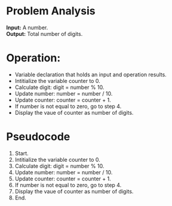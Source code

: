 # Problem Analysis   
**Input:** A number.  
**Output:** Total number of digits.

# Operation:   
- Variable declaration that holds an input and operation results.
- Intitialize the variable counter to 0.
- Calculate digit: digit = number % 10.
- Update number: number = number / 10.
- Update counter: counter = counter + 1.
- If number is not equal to zero, go to step 4.
- Display the vaue of counter as number of digits.

  
# Pseudocode   
1. Start.
2. Intitialize the variable counter to 0.
3. Calculate digit: digit = number % 10.
4. Update number: number = number / 10.
5. Update counter: counter = counter + 1.
6. If number is not equal to zero, go to step 4.
7. Display the vaue of counter as number of digits.
8. End.
 
